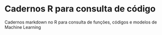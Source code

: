 # Cadernos R para consulta de código
 Cadernos markdown no R para consulta de funções, códigos e modelos de Machine Learning

